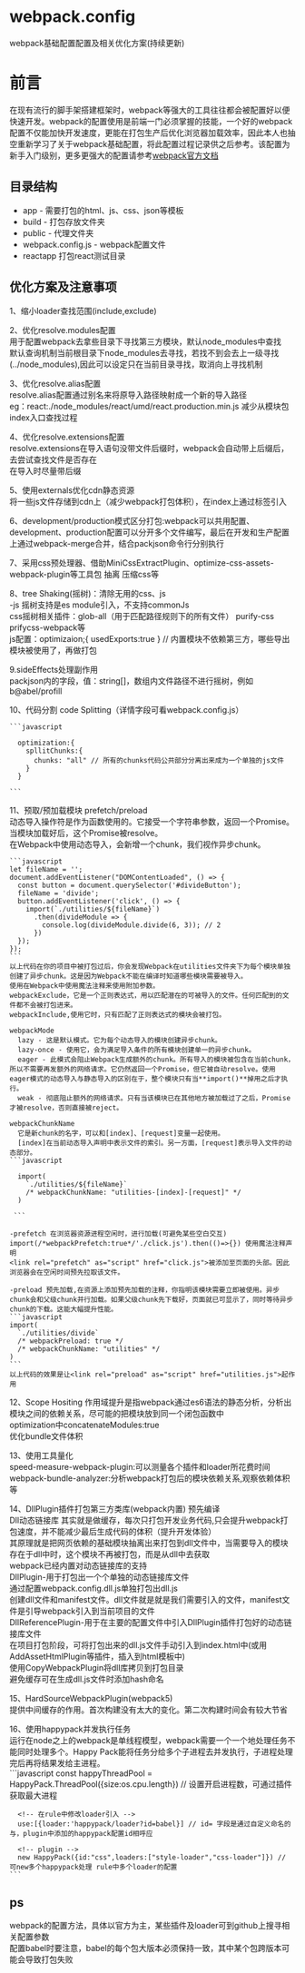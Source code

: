 # webpack.config
webpack基础配置配置及相关优化方案(持续更新)

# 前言
在现有流行的脚手架搭建框架时，webpack等强大的工具往往都会被配置好以便快速开发。webpack的配置使用是前端一门必须掌握的技能，一个好的webpack配置不仅能加快开发速度，更能在打包生产后优化浏览器加载效率，因此本人也抽空重新学习了关于webpack基础配置，将此配置过程记录供之后参考。该配置为新手入门级别，更多更强大的配置请参考[webpack官方文档](https://webpack.js.org)

## 目录结构
- app - 需要打包的html、js、css、json等模板
- build - 打包存放文件夹
- public - 代理文件夹
- webpack.config.js - webpack配置文件
- reactapp 打包react测试目录

## 优化方案及注意事项
1、缩小loader查找范围(include,exclude)  

2、优化resolve.modules配置  
  用于配置webpack去拿些目录下寻找第三方模块，默认node_modules中查找  
  默认查询机制当前根目录下node_modules去寻找，若找不到会去上一级寻找(../node_modules),因此可以设定只在当前目录寻找，取消向上寻找机制  

3、优化resolve.alias配置  
  resolve.alias配置通过别名来将原导入路径映射成一个新的导入路径  
  eg：react:./node_modules/react/umd/react.production.min.js 减少从模块包index入口查找过程  

4、优化resolve.extensions配置  
  resolve.extensions在导入语句没带文件后缀时，webpack会自动带上后缀后，去尝试查找文件是否存在  
  在导入时尽量带后缀  

5、使用externals优化cdn静态资源  
  将一些js文件存储到cdn上（减少webpack打包体积），在index上通过标签引入  

6、development/production模式区分打包:webpack可以共用配置、development、production配置可以分开多个文件编写，最后在开发和生产配置上通过webpack-merge合并，结合packjson命令行分别执行  

7、采用css预处理器、借助MiniCssExtractPlugin、optimize-css-assets-webpack-plugin等工具包 抽离 压缩css等  

8、tree Shaking(摇树)：清除无用的css、js  
    -js 摇树支持是es module引入，不支持commonJs  
    css摇树相关插件：glob-all（用于匹配路径规则下的所有文件） purify-css prifycss-webpack等  
    js配置：optimizaion;{ usedExports:true }  // 内置模块不依赖第三方，哪些导出模块被使用了，再做打包  

9.sideEffects处理副作用  
    packjson内的字段，值：string[]，数组内文件路径不进行摇树，例如b@abel/profill  

10、代码分割 code Splitting（详情字段可看webpack.config.js）  

    ```javascript
      
      optimization:{
        spllitChunks:{
          chunks: "all" // 所有的chunks代码公共部分分离出来成为一个单独的js文件
        }
      }

    ```
  11、预取/预加载模块 prefetch/preload  
    动态导入操作符是作为函数使用的。它接受一个字符串参数，返回一个Promise。当模块加载好后，这个Promise被resolve。  
    在Webpack中使用动态导入，会新增一个chunk，我们视作异步chunk。  

    ```javascript
    let fileName = ''; 
    document.addEventListener("DOMContentLoaded", () => {
      const button = document.querySelector('#divideButton');
      fileName = 'divide';
      button.addEventListener('click', () => {
        import(`./utilities/${fileName}`)
          .then(divideModule => {
            console.log(divideModule.divide(6, 3)); // 2
          })
      });
    });
    ```
    以上代码在你的项目中被打包过后，你会发现Webpack在utilities文件夹下为每个模块单独创建了异步chunk。这是因为Webpack不能在编译时知道哪些模块需要被导入。  
    使用在Webpack中使用魔法注释来使用附加参数。  
    webpackExclude，它是一个正则表达式，用以匹配潜在的可被导入的文件。任何匹配到的文件都不会被打包进来。  
    webpackInclude,使用它时，只有匹配了正则表达式的模块会被打包。  

    webpackMode  
      lazy - 这是默认模式。它为每个动态导入的模块创建异步chunk。  
      lazy-once - 使用它，会为满足导入条件的所有模块创建单一的异步chunk。  
      eager - 此模式会阻止Webpack生成额外的chunk。所有导入的模块被包含在当前chunk，所以不需要再发额外的网络请求。它仍然返回一个Promise，但它被自动resolve。使用eager模式的动态导入与静态导入的区别在于，整个模块只有当**import()**掉用之后才执行。  
      weak - 彻底阻止额外的网络请求。只有当该模块已在其他地方被加载过了之后，Promise才被resolve，否则直接被reject。  

    webpackChunkName  
      它是新chunk的名字，可以和[index]、[request]变量一起使用。  
      [index]在当前动态导入声明中表示文件的索引。另一方面，[request]表示导入文件的动态部分。  
    ```javascript
      
      import(
        `./utilities/${fileName}`
        /* webpackChunkName: "utilities-[index]-[request]" */
      )
   
     ```

    -prefetch 在浏览器资源进程空闲时，进行加载(可避免某些空白交互)  
    import(/*webpackPrefetch:true*/'./click.js').then(()=>{}) 使用魔法注释声明  
    <link rel="prefetch" as="script" href="click.js">被添加至页面的头部。因此浏览器会在空闲时间预先拉取该文件。  

    -preload 预先加载,在资源上添加预先加载的注释，你指明该模块需要立即被使用。异步chunk会和父级chunk并行加载。如果父级chunk先下载好，页面就已可显示了，同时等待异步chunk的下载。这能大幅提升性能。  
    ```javascript
    import(
      `./utilities/divide`
      /* webpackPreload: true */
      /* webpackChunkName: "utilities" */
    )
    ```
    以上代码的效果是让<link rel="preload" as="script" href="utilities.js">起作用  
  
  12、Scope Hositing 作用域提升是指webpack通过es6语法的静态分析，分析出模块之间的依赖关系，尽可能的把模块放到同一个闭包函数中  
    optimization中concatenateModules:true  
    优化bundle文件体积  

  13、使用工具量化  
    speed-measure-webpack-plugin:可以测量各个插件和loader所花费时间  
    webpack-bundle-analyzer:分析webpack打包后的模块依赖关系,观察依赖体积等  

  14、DllPlugin插件打包第三方类库(webpack内置) 预先编译  
    Dll动态链接库 其实就是做缓存，每次只打包开发业务代码,只会提升webpack打包速度，并不能减少最后生成代码的体积（提升开发体验）  
    其原理就是把网页依赖的基础模块抽离出来打包到dll文件中，当需要导入的模块存在于dll中时，这个模块不再被打包，而是从dll中去获取  
    webpack已经内置对动态链接库的支持  
    DllPlugin-用于打包出一个个单独的动态链接库文件  
      通过配置webpack.config.dll.js单独打包出dll.js  
      创建dll文件和manifest文件。dll文件就是就是我们需要引入的文件，manifest文件是引导webpack引入到当前项目的文件  
    DllReferencePlugin-用于在主要的配置文件中引入DllPlugin插件打包好的动态链接库文件  
      在项目打包阶段，可将打包出来的dll.js文件手动引入到index.html中(或用AddAssetHtmlPlugin等插件，插入到html模板中)  
      使用CopyWebpackPlugin将dll库拷贝到打包目录  
      避免缓存可在生成dll.js文件时添加hash命名  

  15、HardSourceWebpackPlugin(webpack5)  
    提供中间缓存的作用。首次构建没有太大的变化。第二次构建时间会有较大节省  

  16、使用happypack并发执行任务  
    运行在node之上的webpack是单线程模型，webpack需要一个一个地处理任务不能同时处理多个。Happy Pack能将任务分给多个子进程去并发执行，子进程处理完后再将结果发给主进程。  
    ```javascript
      const happyThreadPool = HappyPack.ThreadPool({size:os.cpu.length}) // 设置开启进程数，可通过插件获取最大进程

      <!-- 在rule中修改loader引入 -->
      use:[{loader:'happypack/loader?id=babel}] // id= 字段是通过自定义命名的与，plugin中添加的happypack配置id相呼应

      <!-- plugin -->
      new HappyPack({id:"css",loaders:["style-loader","css-loader"]}) // 可new多个happypack处理 rule中多个loader的配置
    ```

## ps
webpack的配置方法，具体以官方为主，某些插件及loader可到github上搜寻相关配置参数  
配置babel时要注意，babel的每个包大版本必须保持一致，其中某个包跨版本可能会导致打包失败
